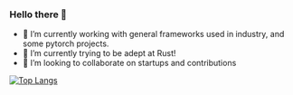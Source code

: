 ### Hello there 👋

- 🔭 I’m currently working with general frameworks used in industry, and some pytorch projects.  
- 🌱 I’m currently trying to be adept at Rust!
- 👯 I’m looking to collaborate on startups and contributions


[![Top Langs](https://github-readme-stats.vercel.app/api/top-langs/?username=sebastian9991)](https://github.com/anuraghazra/github-readme-stats)



